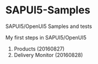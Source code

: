 # SAPUI5-Samples
SAPUI5/OpenUI5 Samples and tests

My first steps in SAPUI5/OpenUI5

1. Products (20160827)
2. Delivery Monitor (20160828)
